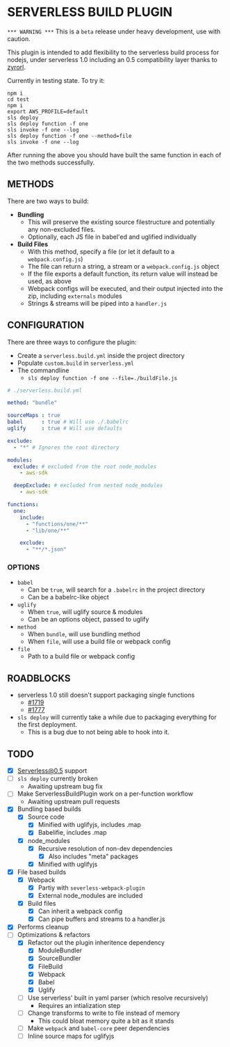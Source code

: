 # SERVERLESS BUILD PLUGIN

`*** WARNING ***` This is a `beta` release under heavy development, use with caution.

This plugin is intended to add flexibility to the serverless build process for nodejs, under serverless 1.0 including an 0.5 compatibility layer thanks to [zyrorl](http://github.com/zyrorl).

Currently in testing state. To try it:
```
npm i
cd test
npm i
export AWS_PROFILE=default
sls deploy
sls deploy function -f one
sls invoke -f one --log
sls deploy function -f one --method=file
sls invoke -f one --log
```

After running the above you should have built the same function in each of the two methods successfully.

## METHODS

There are two ways to build:
- **Bundling**
    - This will preserve the existing source filestructure and potentially any non-excluded files.
    - Optionally, each JS file in babel'ed and uglified individually
- **Build Files**
    - With this method, specify a file (or let it default to a `webpack.config.js`)
    - The file can return a string, a stream or a `webpack.config.js` object
    - If the file exports a default function, its return value will instead be used, as above
    - Webpack configs will be executed, and their output injected into the zip, including `externals` modules
    - Strings & streams will be piped into a `handler.js`

## CONFIGURATION

There are three ways to configure the plugin:
- Create a `serverless.build.yml` inside the project directory
- Populate `custom.build` in `serverless.yml`
- The commandline
    - `sls deploy function -f one --file=./buildFile.js`

```yaml
# ./serverless.build.yml

method: "bundle"

sourceMaps : true
babel      : true # Will use ./.babelrc
uglify     : true # Will use defaults

exclude:
  - "*" # Ignores the root directory

modules:
  exclude: # excluded from the root node_modules
    - aws-sdk

  deepExclude: # excluded from nested node_modules
    - aws-sdk

functions:
  one:
    include:
      - "functions/one/**"
      - "lib/one/**"

    exclude:
      - "**/*.json"
```


### OPTIONS
- `babel`
    - Can be `true`, will search for a `.babelrc` in the project directory
    - Can be a babelrc-like object
- `uglify`
    - When `true`, will uglify source & modules
    - Can be an options object, passed to uglify
- `method`
    - When `bundle`, will use bundling method
    - When `file`, will use a build file or webpack config
- `file`
    - Path to a build file or webpack config

## ROADBLOCKS
- serverless 1.0 still doesn't support packaging single functions
    - [#1719](https://github.com/serverless/serverless/issues/1719)
    - [#1777](https://github.com/serverless/serverless/issues/1777)
- `sls deploy` will currently take a while due to packaging everything for the first deployment.
    - This is a bug due to not being able to hook into it.

## TODO
- [x] Serverless@0.5 support
- [ ] `sls deploy` currently broken
    - Awaiting upstream bug fix
- [ ] Make ServerlessBuildPlugin work on a per-function workflow
    - Awaiting upstream pull requests
- [x] Bundling based builds
    - [x] Source code
        - [x] Minified with uglifyjs, includes .map
        - [x] Babelifie, includes .map
    - [x] node_modules
        - [x] Recursive resolution of non-dev dependencies
            - [x] Also includes "meta" packages
        - [x] Minified with uglifyjs
- [x] File based builds
    - [x] Webpack
        - [x] Partiy with `severless-webpack-plugin`
        - [x] External node_modules are included
    - [x] Build files
        - [x] Can inherit a webpack config
        - [x] Can pipe buffers and streams to a handler.js
- [x] Performs cleanup
- [ ] Optimizations & refactors
    - [x] Refactor out the plugin inheritence dependency
        - [x] ModuleBundler
        - [x] SourceBundler
        - [x] FileBuild
        - [x] Webpack
        - [x] Babel
        - [x] Uglify
    - [ ] Use serverless' built in yaml parser (which resolve recursively)
        - Requires an intialization step
    - [ ] Change transforms to write to file instead of memory
        - This could bloat memory quite a bit as it stands
    - [ ] Make `webpack` and `babel-core` peer dependencies
    - [ ] Inline source maps for uglifyjs

